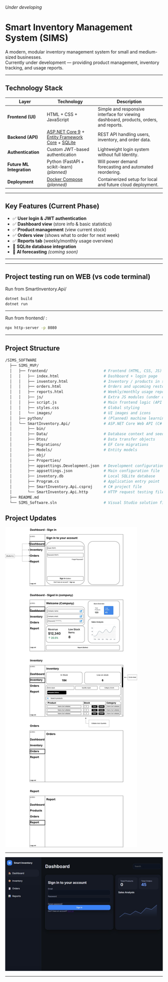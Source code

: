 *Under developing*

# Smart Inventory Management System (SIMS)

A modern, modular inventory management system for small and medium-sized businesses.  
Currently under development — providing product management, inventory tracking, and usage reports.

---

## Technology Stack

| Layer | Technology | Description |
|-------|-------------|-------------|
| **Frontend (UI)** | HTML + CSS + JavaScript | Simple and responsive interface for viewing dashboard, products, orders, and reports. |
| **Backend (API)** | [ASP.NET Core 9](https://dotnet.microsoft.com/apps/aspnet) + [Entity Framework Core](https://learn.microsoft.com/en-us/ef/core/) + [SQLite](https://www.sqlite.org/) | REST API handling users, inventory, and order data. |
| **Authentication** | Custom JWT-based authentication | Lightweight login system without full Identity. |
| **Future ML Integration** | Python (FastAPI + scikit-learn) *(planned)* | Will power demand forecasting and automated reordering. |
| **Deployment** | [Docker Compose](https://docs.docker.com/compose/) *(planned)* | Containerized setup for local and future cloud deployment. |

---

## Key Features (Current Phase)

- ✅ **User login & JWT authentication**
- ✅ **Dashboard view** (store info & basic statistics)
- ✅ **Product management** (view current stock)
- ✅ **Orders view** (shows what to order for next week)
- ✅ **Reports tab** (weekly/monthly usage overview)
- 🔄 **SQLite database integration**
- 🚧 **AI forecasting** *(coming soon)*

---

---
## Project testing run on WEB (vs code terminal)
Run from SmartInventory.Api/

```bash
dotnet build
dotnet run
```
---

Run from frontend/ :

```bash
npx http-server -p 8080
```
---

## Project Structure

```bash
/SIMS_SOFTWARE
  ├── SIMS_MVP/
  │   ├── frontend/                         # Frontend (HTML, CSS, JS)
  │   │   ├── index.html                    # Dashboard + login page
  │   │   ├── inventory.html                # Inventory / products in stock
  │   │   ├── orders.html                   # Orders and upcoming restocks
  │   │   ├── reports.html                  # Weekly/monthly usage reports
  │   │   ├── js/                           # Extra JS modules (under development)
  │   │   ├── script.js                     # Main frontend logic (API requests)
  │   │   ├── styles.css                    # Global styling
  │   │   └── images/                       # UI images and icons
  │   ├── python/                           # (Planned) machine learning module
  │   └── SmartInventory.Api/               # ASP.NET Core Web API (C# backend)
  │       ├── bin/
  │       ├── Data/                         # Database context and seed data
  │       ├── Dtos/                         # Data transfer objects
  │       ├── Migrations/                   # EF Core migrations
  │       ├── Models/                       # Entity models
  │       ├── obj/
  │       ├── Properties/
  │       ├── appsettings.Development.json  # Development configuration (SQLite)
  │       ├── appsettings.json              # Main configuration file
  │       ├── inventory.db                  # Local SQLite database
  │       ├── Program.cs                    # Application entry point
  │       ├── SmartInventory.Api.csproj     # C# project file
  │       └── SmartInventory.Api.http       # HTTP request testing file
  ├── README.md
  └── SIMS_Software.sln                     # Visual Studio solution file
```

## Project Updates

![Layout](/SIMS_MVP/images/Layout%20mock.jpg)

---

![First look](/SIMS_MVP/images/updates%201.jpg)

---
